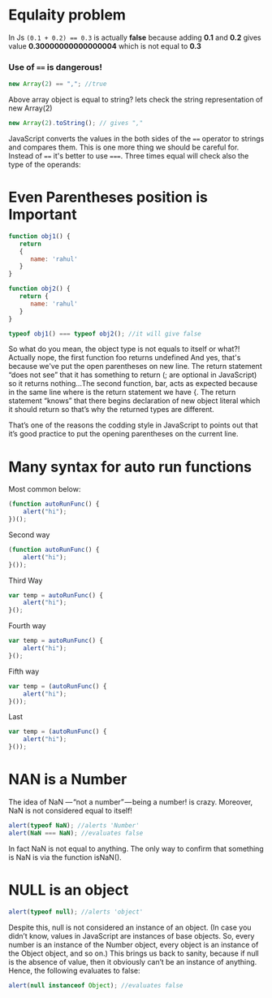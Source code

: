 # Equlaity problem
In Js `(0.1 + 0.2) == 0.3` is actually **false** because adding **0.1** and **0.2** gives value **0.30000000000000004** which is not equal to **0.3**

### Use of `==` is dangerous!

```javascript
new Array(2) == ","; //true
```
Above array object is equal to string? 
lets check the string representation  of new Array(2)
```javascript
new Array(2).toString(); // gives ","
```
JavaScript converts the values in the both sides of the `==` operator to strings and compares them. This is one more thing we should be careful for. Instead of `==` it's better to use `===`. Three times equal will check also the type of the operands:



# Even Parentheses position is Important
```javascript
function obj1() {
   return
   {
      name: 'rahul'
   }
}

function obj2() {
   return {
      name: 'rahul'
   }
}

typeof obj1() === typeof obj2(); //it will give false
```

So what do you mean, the object type is not equals to itself or what?! Actually nope, the first function foo returns undefined And yes, that's because we've put the open parentheses on new line. The return statement “does not see” that it has something to return (; are optional in JavaScript) so it returns nothing…The second function, bar, acts as expected because in the same line where is the return statement we have {. The return statement “knows” that there begins declaration of new object literal which it should return so that’s why the returned types are different.

That’s one of the reasons the codding style in JavaScript to points out that it’s good practice to put the opening parentheses on the current line.

# Many syntax for auto run functions

Most common below:
```javascript
(function autoRunFunc() {
    alert("hi");
})();
```
Second way
```javascript
(function autoRunFunc() {
    alert("hi");
}());
```
Third Way
```javascript
var temp = autoRunFunc() {
    alert("hi");
}();
```

Fourth way
```javascript
var temp = autoRunFunc() {
    alert("hi");
}();
```
Fifth way
```javascript
var temp = (autoRunFunc() {
    alert("hi");
}());
```
Last
```javascript
var temp = (autoRunFunc() {
    alert("hi");
}());
```

# NAN is a Number
The idea of NaN — “not a number” — being a number! is crazy. Moreover, NaN is not considered equal to itself!

```javascript
alert(typeof NaN); //alerts 'Number'
alert(NaN === NaN); //evaluates false
```
In fact NaN is not equal to anything. The only way to confirm that something is NaN is via the function isNaN().

# NULL is an object

```javascript
alert(typeof null); //alerts 'object'
```
Despite this, null is not considered an instance of an object. (In case you didn’t know, values in JavaScript are instances of base objects. So, every number is an instance of the Number object, every object is an instance of the Object object, and so on.) This brings us back to sanity, because if null is the absence of value, then it obviously can’t be an instance of anything. Hence, the following evaluates to false:

```javascript
alert(null instanceof Object); //evaluates false
```
